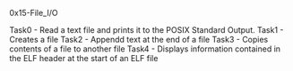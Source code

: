 0x15-File_I/O

Task0 - Read a text file and prints it to the POSIX Standard Output.
Task1 - Creates a file
Task2 - Appendd text at the end of a file
Task3 - Copies contents of a file to another file
Task4 - Displays information contained in the ELF header at the start of an ELF file
